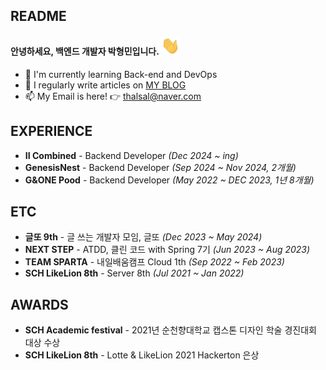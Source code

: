 <!--
**thalals/thalals** is a ✨ _special_ ✨ repository because its `README.md` (this file) appears on your GitHub profile.

Here are some ideas to get you started:

- 🔭 I’m currently working on ...
- 🌱 I’m currently learning ...
- 👯 I’m looking to collaborate on ...
- 🤔 I’m looking for help with ...
- 💬 Ask me about ...
- 📫 How to reach me: ...
- 😄 Pronouns: ...
- ⚡ Fun fact: ...
-->

## README

####  안녕하세요, 백엔드 개발자 박형민입니다. <img src="https://raw.githubusercontent.com/parth-27/parth-27/master/Hi.gif" width="30">

- 🌱 I'm currently learning Back-end and DevOps
- 📝 I regularly write articles on [MY BLOG](https://thalals.tistory.com/)
- 📫 My Email is here! 👉  thalsal@naver.com


## EXPERIENCE
- **II Combined** - Backend Developer *(Dec 2024 ~ ing)*<br>
- **GenesisNest** - Backend Developer *(Sep 2024 ~ Nov 2024, 2개월)*<br>
- **G&ONE Pood** - Backend Developer *(May 2022 ~ DEC 2023, 1년 8개월)*<br>

## ETC
- **글또 9th** - 글 쓰는 개발자 모임, 글또 *(Dec 2023 ~ May 2024)*<br>
- **NEXT STEP**  - ATDD, 클린 코드 with Spring 7기 *(Jun 2023 ~ Aug 2023)*<br>
- **TEAM SPARTA**  - 내일배움캠프 Cloud 1th *(Sep 2022 ~ Feb 2023)*<br>
- **SCH LikeLion 8th** - Server 8th *(Jul 2021 ~ Jan 2022)*<br>

## AWARDS
- **SCH Academic festival**  - 2021년 순천향대학교 캡스톤 디자인 학술 경진대회 대상 수상<br>
- **SCH LikeLion 8th** - Lotte & LikeLion 2021 Hackerton 은상<br>

